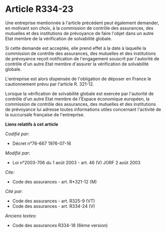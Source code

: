 # Article R334-23

Une entreprise mentionnée à l'article précédent peut également demander, en motivant son choix, à la commission de contrôle
des assurances, des mutuelles et des institutions de prévoyance de faire l'objet dans un autre Etat membre de la vérification
de solvabilité globale.

Si cette demande est acceptée, elle prend effet à la date à laquelle la commission de contrôle des assurances, des mutuelles
et des institutions de prévoyance reçoit notification de l'engagement souscrit par l'autorité de contrôle d'un autre Etat
membre d'assurer la vérification de solvabilité globale.

L'entreprise est alors dispensée de l'obligation de déposer en France le cautionnement prévu par l'article R. 321-12.

Lorsque la vérification de solvabilité globale est exercée par l'autorité de contrôle d'un autre Etat membre de l'Espace
économique européen, la commission de contrôle des assurances, des mutuelles et des institutions de prévoyance lui adresse
toutes informations utiles concernant l'activité de la succursale française de l'entreprise.

**Liens relatifs à cet article**

_Codifié par_:

  - Décret n°76-667 1976-07-16

_Modifié par_:

  - Loi n°2003-706 du 1 août 2003 - art. 46 (V) JORF 2 août 2003

_Cite_:

  - Code des assurances - art. R*321-12 (M)

_Cité par_:

  - Code des assurances - art. R325-9 (VT)
  - Code des assurances - art. R334-24 (V)

_Anciens textes_:

  - Code des assurances R334-18 (6ème version)
